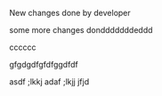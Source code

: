 New changes done by developer

some more changes dondddddddeddd


cccccc

gfgdgdfgfdfggdfdf

asdf ;lkkj adaf ;lkjj jfjd
